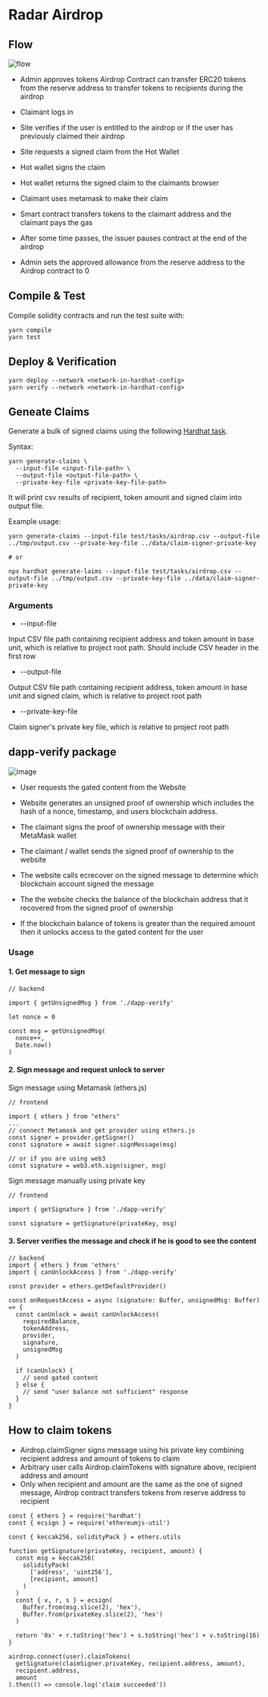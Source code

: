 # Radar Airdrop

## Flow

![flow](http://plantumlapp.herokuapp.com/svg/bLF1Yjj03BtxAyHU6iCMbXvpA8ImfJtaiXHwyKMRKU9X7OqhoTdcxplnUDRE40ez3PRclQVtD6wz8pY4OA_XJuLx2mBR3lq9sQeUnVpUzyW6l-XLlH6WmeFRz3sye4DfUAe_t5p-eJgGZ7U_XuZ5hYDhU3K3wrl0nekJq6y3c-3UHkHKQpXNRo7FBzilJzF46tVoN5NZ0P-_fjuQiEybd6dLC2QkZND2gezpOHS6jhhAbYCuErt3VYpwMEt2KI4gJAsRMsSIVxZ0e2JW5OZDMqSEB01c1yWEMbJ-P8aqjh4JGdUvhonqz6eay6mj2Gqdm3JvrQy_er6-MordIh5VuRy7KWFrHnxvOm92CJTFR8iCJbVp3TSD7oISe0q6x-EgPfb4MQLZgV4lxeOVFxWpTBQNiEH6TEMer5eOok6Ka3A5POhbMrh3kxSMTcIuGtrhUDp0p_16l5gmrbC3V3m7HmeVhdBuZx3FCZrU58uuxwDKhOhlnQkCtwm7acyIKdXASgPvBLcaN5GDTXrQuv47AMNk-uz6WZWeU1ks06gXXyDWWr3gw_GMhFMQVIy3ByZpBtT7jST1AN-kwl_vEP_glm00)

- Admin approves tokens Airdrop Contract can transfer ERC20 tokens from the reserve address to transfer tokens to recipients during the airdrop

- Claimant logs in

- Site verifies if the user is entitled to the airdrop or if the user has previously claimed their airdrop

- Site requests a signed claim from the Hot Wallet

- Hot wallet signs the claim

- Hot wallet returns the signed claim to the claimants browser

- Claimant uses metamask to make their claim

- Smart contract transfers tokens to the claimant address and the claimant pays the gas

- After some time passes, the issuer pauses contract at the end of the airdrop

- Admin sets the approved allowance from the reserve address to the Airdrop contract to 0

## Compile & Test

Compile solidity contracts and run the test suite with:

```shell
yarn compile
yarn test
```

## Deploy & Verification

```
yarn deploy --network <network-in-hardhat-config>
yarn verify --network <network-in-hardhat-config>
```

## Geneate Claims

Generate a bulk of signed claims using the following [Hardhat task](https://hardhat.org/guides/create-task.html).

Syntax:
```
yarn generate-claims \
  --input-file <input-file-path> \
  --output-file <output-file-path> \
  --private-key-file <private-key-file-path>
```

It will print csv results of recipient, token amount and signed claim into output file.

Example usage:
```
yarn generate-claims --input-file test/tasks/airdrop.csv --output-file ../tmp/output.csv --private-key-file ../data/claim-signer-private-key

# or

npx hardhat generate-laims --input-file test/tasks/airdrop.csv --output-file ../tmp/output.csv --private-key-file ../data/claim-signer-private-key
```

### Arguments

- --input-file

Input CSV file path containing recipient address and token amount in base unit, which is relative to project root path.
Should include CSV header in the first row

- --output-file

Output CSV file path containing recipient address, token amount in base unit and signed claim, which is relative to project root path

- --private-key-file

Claim signer's private key file, which is relative to project root path

## dapp-verify package

![image](https://user-images.githubusercontent.com/18642714/144487371-4850f22f-79ef-4496-94c7-d99c832b1dea.png)

- User requests the gated content from the Website

- Website generates an unsigned proof of ownership which includes the hash of a nonce, timestamp, and users blockchain address.

- The claimant signs the proof of ownership message with their MetaMask wallet

- The claimant / wallet sends the signed proof of ownership to the website

- The website calls ecrecover on the signed message to determine which blockchain account signed the message

- The the website checks the balance of the blockchain address that it recovered from the signed proof of ownership

- If the blockchain balance of tokens is greater than the required amount then it unlocks access to the gated content for the user

### Usage

#### 1. Get message to sign
```Node
// backend

import { getUnsignedMsg } from './dapp-verify'

let nonce = 0

const msg = getUnsignedMsg(
  nonce++,
  Date.now()
)
```

#### 2. Sign message and request unlock to server

Sign message using Metamask (ethers.js)
```Node
// frontend

import { ethers } from "ethers"
...
// connect Metamask and get provider using ethers.js
const signer = provider.getSigner()
const signature = await signer.signMessage(msg)

// or if you are using web3
const signature = web3.eth.sign(signer, msg)
```

Sign message manually using private key
```Node
// frontend

import { getSignature } from './dapp-verify'

const signature = getSignature(privateKey, msg)

```

#### 3. Server verifies the message and check if he is good to see the content

```Node
// backend
import { ethers } from 'ethers'
import { canUnlockAccess } from './dapp-verify'

const provider = ethers.getDefaultProvider()

const onRequestAccess = async (signature: Buffer, unsignedMsg: Buffer) => {
  const canUnlock = await canUnlockAccess(
    requiredBalance,
    tokenAddress,
    provider,
    signature,
    unsignedMsg
  )

  if (canUnlock) {
    // send gated content
  } else {
    // send "user balance not sufficient" response
  }
}
```

## How to claim tokens

- Airdrop.claimSigner signs message using his private key combining recipient address and amount of tokens to claim
- Arbitrary user calls Airdrop.claimTokens with signature above, recipient address and amount
- Only when recipient and amount are the same as the one of signed message, Airdrop contract transfers tokens from reserve address to recipient

```Node
const { ethers } = require('hardhat')
const { ecsign } = require('ethereumjs-util')

const { keccak256, solidityPack } = ethers.utils

function getSignature(privateKey, recipient, amount) {
  const msg = keccak256(
    solidityPack(
      ['address', 'uint256'],
      [recipient, amount]
    )
  )
  const { v, r, s } = ecsign(
    Buffer.from(msg.slice(2), 'hex'),
    Buffer.from(privateKey.slice(2), 'hex')
  )

  return '0x' + r.toString('hex') + s.toString('hex') + v.toString(16)
}

airdrop.connect(user).claimTokens(
  getSignature(claimSigner.privateKey, recipient.address, amount),
  recipient.address,
  amount
).then(() => console.log('claim succeeded'))
```
